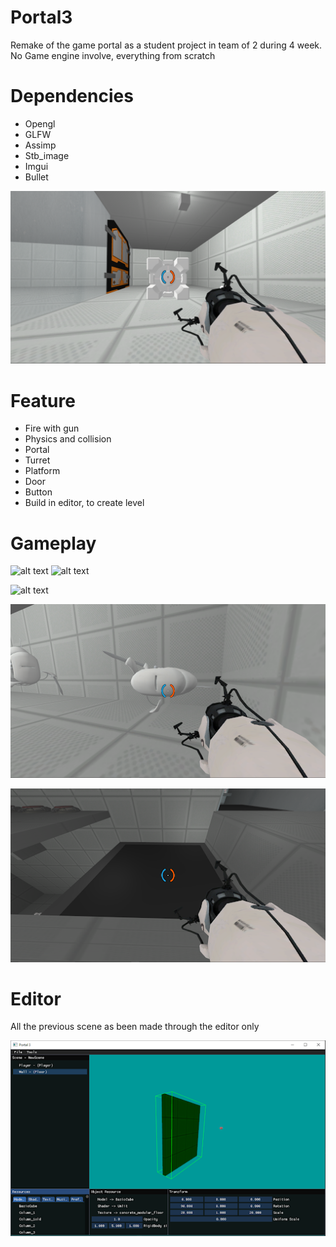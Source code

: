 # Portal3

Remake of the game portal as a student project in team of 2 during 4 week. No Game engine involve, everything from scratch

# Dependencies
- Opengl
- GLFW
- Assimp
- Stb_image
- Imgui
- Bullet

![alt text](https://github.com/gabrielboisvert/Portal3/blob/main/ScreenShot/image17.png)

# Feature
- Fire with gun
- Physics and collision
- Portal
- Turret
- Platform
- Door
- Button
- Build in editor, to create level

# Gameplay

![alt text](https://github.com/gabrielboisvert/Portal3/blob/main/ScreenShot/image25.gif) 
![alt text](https://github.com/gabrielboisvert/Portal3/blob/main/ScreenShot/image24.gif)

![alt text](https://github.com/gabrielboisvert/Portal3/blob/main/ScreenShot/Portal.pngg)

![alt text](https://github.com/gabrielboisvert/Portal3/blob/main/ScreenShot/Gameplay1.png)

![alt text](https://github.com/gabrielboisvert/Portal3/blob/main/ScreenShot/Gameplay2.png)

# Editor

All the previous scene as been made through the editor only

![alt text](https://github.com/gabrielboisvert/Portal3/blob/main/ScreenShot/Editor.png)

